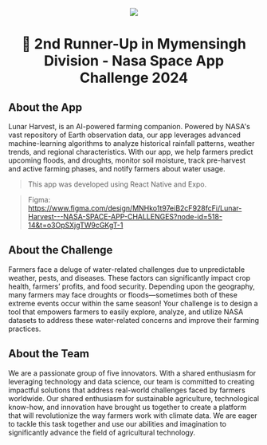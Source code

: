 <p align = "center"><img src="https://nsac.basis.org.bd/uploads/images/logo.png"></p>
<h1 align = "center">🥉 2nd Runner-Up in Mymensingh Division - Nasa Space App Challenge 2024</h1>

## About the App
Lunar Harvest, is an AI-powered farming companion. Powered by NASA's vast repository of Earth observation data, our app leverages advanced machine-learning algorithms to analyze historical rainfall patterns, weather trends, and regional characteristics. With our app, we help farmers predict upcoming floods, and droughts, monitor soil moisture, track pre-harvest and active farming phases, and notify farmers about water usage.

> This app was developed using React Native and Expo.

> Figma: https://www.figma.com/design/MNHko1t97eiB2cF928fcFi/Lunar-Harvest---NASA-SPACE-APP-CHALLENGES?node-id=518-14&t=o3OpSXjgTW9cGKgT-1

## About the Challenge
Farmers face a deluge of water-related challenges due to unpredictable weather, pests, and diseases. These factors can significantly impact crop health, farmers’ profits, and food security. Depending upon the geography, many farmers may face droughts or floods—sometimes both of these extreme events occur within the same season! Your challenge is to design a tool that empowers farmers to easily explore, analyze, and utilize NASA datasets to address these water-related concerns and improve their farming practices.

## About the Team
We are a passionate group of five innovators. With a shared enthusiasm for leveraging technology and data science, our team is committed to creating impactful solutions that address real-world challenges faced by farmers worldwide. Our shared enthusiasm for sustainable agriculture, technological know-how, and innovation have brought us together to create a platform that will revolutionize the way farmers work with climate data. We are eager to tackle this task together and use our abilities and imagination to significantly advance the field of agricultural technology.

